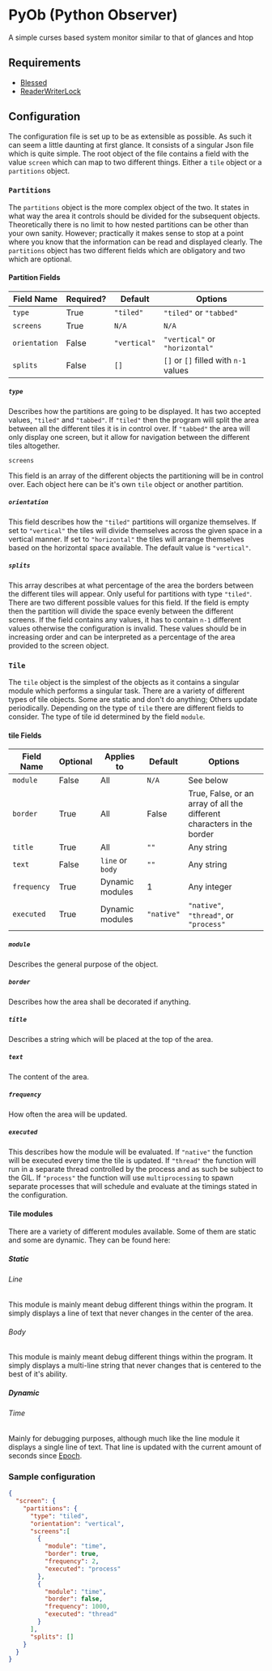 # PyOb (Python Observer)

A simple curses based system monitor similar to that of glances and htop

## Requirements

- [Blessed](https://github.com/jquast/blessed)
- [ReaderWriterLock](https://github.com/elarivie/pyReaderWriterLock)

## Configuration

The configuration file is set up to be as extensible as possible. As such it can seem a little daunting at first glance. It consists of a singular Json file which is quite simple. The root object of the file contains a field with the value `screen` which can map to two different things. Either a `tile` object or a `partitions` object.

### `Partitions`

The `partitions` object is the more complex object of the two. It states in what way the area it controls should be divided for the subsequent objects. Theoretically there is no limit to how nested partitions can be other than your own sanity. However; practically it makes sense to stop at a point where you know that the information can be read and displayed clearly. The `partitions` object has two different fields which are obligatory and two which are optional.

#### Partition Fields

| Field Name | Required? | Default | Options |
|---|---|---|---|
|`type`|True|`"tiled"`|`"tiled"` or `"tabbed"`|
|`screens`|True|`N/A`|`N/A`|
|`orientation`|False|`"vertical"`|`"vertical"` or `"horizontal"`|
|`splits`|False|`[]`|`[]` or `[]` filled with `n-1` values|

##### `type`

Describes how the partitions are going to be displayed. It has two accepted values, `"tiled"` and `"tabbed"`. If `"tiled"` then the program will split the area between all the different tiles it is in control over. If `"tabbed"` the area will only display one screen, but it allow for navigation between the different tiles altogether.

 `screens`

This field is an array of the different objects the partitioning will be in control over. Each object here can be it's own `tile` object or another partition.

##### `orientation`

This field describes how the `"tiled"` partitions will organize themselves. If set to `"vertical"` the tiles will divide themselves across the given space in a vertical manner. If set to `"horizontal"` the tiles will arrange themselves based on the horizontal space available. The default value is `"vertical"`.

##### `splits`

This array describes at what percentage of the area the borders between the different tiles will appear. Only useful for partitions with type `"tiled"`. There are two different possible values for this field. If the field is empty then the partition will divide the space evenly between the different screens. If the field contains any values, it has to contain `n-1` different values otherwise the configuration is invalid. These values should be in increasing order and can be interpreted as a percentage of the area provided to the screen object.

### `Tile`

The `tile` object is the simplest of the objects as it contains a singular module which performs a singular task. There are a variety of different types of tile objects. Some are static and don't do anything; Others update periodically. Depending on the type of `tile` there are different fields to consider. The type of tile id determined by the field `module`.

#### tile Fields

| Field Name | Optional | Applies to | Default | Options |
|---|---|---|---|---|
| `module` | False | All | `N/A` | See below |
| `border` | True | All | False | True, False, or an array of all the different characters in the border |
| `title` | True | All | `""` | Any string |
| `text` | False | `line` or `body` | `""` | Any string |
| `frequency` | True | Dynamic modules | 1 | Any integer |
| `executed` | True | Dynamic modules | `"native"` | `"native"`, `"thread"`, or `"process"` |

##### `module`

Describes the general purpose of the object.

##### `border`

Describes how the area shall be decorated if anything.

##### `title`

Describes a string which will be placed at the top of the area.

##### `text`

The content of the area.

##### `frequency`

How often the area will be updated.

##### `executed`

This describes how the module will be evaluated. If `"native"` the function will be executed every time the tile is updated. If `"thread"` the function will run in a separate thread controlled by the process and as such be subject to the GIL. If `"process"` the function will use `multiprocessing` to spawn separate processes that will schedule and evaluate at the timings stated in the configuration.

#### Tile modules

There are a variety of different modules available. Some of them are static and some are dynamic. They can be found here:

##### Static

###### Line

This module is mainly meant debug different things within the program. It simply displays a line of text that never changes in the center of the area.

###### Body

This module is mainly meant debug different things within the program. It simply displays a multi-line string that never changes that is centered to the best of it's ability.

##### Dynamic

###### Time

Mainly for debugging purposes, although much like the line module it displays a single line of text. That line is updated with the current amount of seconds since [Epoch](https://en.wikipedia.org/wiki/Epoch_(computing)).

### Sample configuration

```json
{
  "screen": {
    "partitions": {
      "type": "tiled",
      "orientation": "vertical",
      "screens":[
        {
          "module": "time",
          "border": true,
          "frequency": 2,
          "executed": "process"
        },
        {
          "module": "time",
          "border": false,
          "frequency": 1000,
          "executed": "thread"
        }
      ],
      "splits": []
    }
  }
}
```
